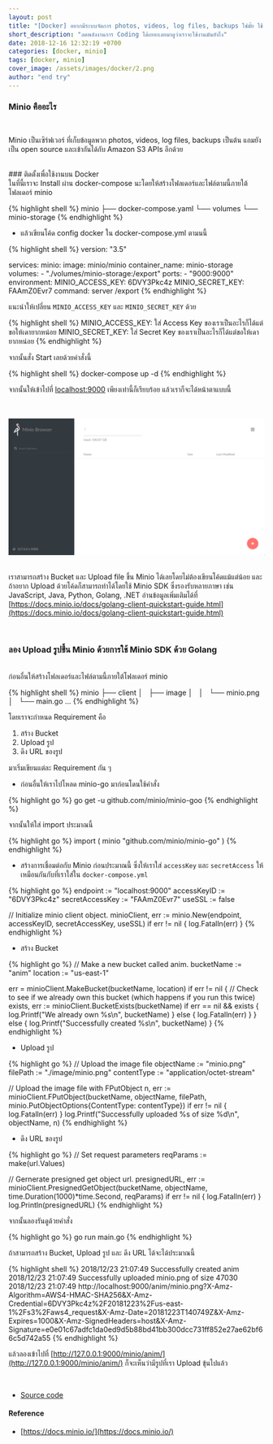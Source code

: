 ```yaml
---
layout: post
title: "[Docker] อยากมีระบบจัดการ photos, videos, log files, backups ใช่มั้ย ใช้ Minio สิรอไร"
short_description: "ลดพลังงานการ Coding ได้เยอะเลยมาดูว่าเราจะใช้งานมันยังไง"
date: 2018-12-16 12:32:19 +0700
categories: [docker, minio]
tags: [docker, minio]
cover_image: /assets/images/docker/2.png
author: "end try"
---
```


### Minio คืออะไร

<br>

Minio เป็นเซิร์ฟเวอร์ ที่เก็บข้อมูลพวก photos, videos, log files, backups เป็นต้น แถมยังเป็น open source และเข้ากันได้กับ Amazon S3 APIs อีกด้วย

<br>
### ติดตั้งเพื่อใช้งานบน Docker

<br>
ในที่นี้เราจะ Install ผ่าน docker-compose นะโดยให้สร้างโฟลเดอร์และไฟล์ตามนี้ภายใต้โฟลเดอร์ minio

{% highlight shell %}
minio
├── docker-compose.yaml
└── volumes
    └── minio-storage
{% endhighlight %}

- แล้วเขียนโค้ด config docker ใน docker-compose.yml ตามนนี้

{% highlight shell %}
version: "3.5"

services:
  minio:
    image: minio/minio
    container_name: minio-storage
    volumes:
      - "./volumes/minio-storage:/export"
    ports:
      - "9000:9000"
    environment:
      MINIO_ACCESS_KEY: 6DVY3Pkc4z
      MINIO_SECRET_KEY: FAAmZ0Evr7
    command: server /export
{% endhighlight %}

แนะนำให้เปลี่ยน `MINIO_ACCESS_KEY` และ `MINIO_SECRET_KEY` ด้วย

{% highlight shell %}
MINIO_ACCESS_KEY: ใส่ Access Key ของเราเป็นอะไรก็ได้แต่ขอให้เดายากหน่อย
MINIO_SECRET_KEY: ใส่ Secret Key ของเราเป็นอะไรก็ได้แต่ขอให้เดายากหน่อย
{% endhighlight %}

จากนั้นสั่ง Start เลยด้วยคำสั่งนี้

{% highlight shell %}
docker-compose up -d
{% endhighlight %}

จากนั้นให้เข้าไปที่ [localhost:9000](http://localhost:9000) เพียงเท่านี้ก็เรียบร้อย แล้วเราก็จะได้หน้าตาแบบนี้

<br>
<br>

<img src="/assets/images/docker/2-1.png"/>

<br>
<br>

เราสามารถสร้าง Bucket และ Upload file ขึ้น Minio ได้เลยโดยไม่ต้องเขียนโค้ดแม้แต่น้อย และถ้าอยาก Upload ด้วยโค้ดก็สามารถทำได้โดยใช้ Minio SDK ซึ่งรองรับหลายภาษา เช่น JavaScript, Java, Python, Golang, .NET อ่านข้อมูลเพิ่มเติมได้ที่ [https://docs.minio.io/docs/golang-client-quickstart-guide.html](https://docs.minio.io/docs/golang-client-quickstart-guide.html)

<br>

### ลอง Upload รูปขึ้น Minio ด้วยการใช้ Minio SDK ด้วย Golang

<br>
ก่อนอื่นให้สร้างโฟลเดอร์และไฟล์ตามนี้ภายใต้โฟลเดอร์ minio

{% highlight shell %}
minio
├── client
│   ├── image
│   │   └── minio.png
│   └── main.go
...
{% endhighlight %}

โดยเราจะกำหนด Requirement คือ <br>

1. สร้าง Bucket
2. Upload รูป
3. ดึง URL ของรูป

มาเริ่มเขียนแต่ละ Requirement กัน ๆ

- ก่อนอื่นให้เราไปโหลด minio-go มาก่อนโดนใช้คำสั่ง

{% highlight go %}
go get -u github.com/minio/minio-goo
{% endhighlight %}

จากนั้นให้ใส่ import ประมาณนี้

{% highlight go %}
import (
minio "github.com/minio/minio-go"
)
{% endhighlight %}

- สร้างการเชื่อมต่อกับ Minio ก่อนประมาณนี้ ซึ่งให้เราใส่ `accessKey` และ `secretAccess` ให้เหมือนกันกับที่เราใส่ใน `docker-compose.yml`

{% highlight go %}
endpoint := "localhost:9000"
accessKeyID := "6DVY3Pkc4z"
secretAccessKey := "FAAmZ0Evr7"
useSSL := false

// Initialize minio client object.
minioClient, err := minio.New(endpoint, accessKeyID, secretAccessKey, useSSL)
if err != nil {
log.Fatalln(err)
}
{% endhighlight %}

- สร้าง Bucket

{% highlight go %}
// Make a new bucket called anim.
bucketName := "anim"
location := "us-east-1"

err = minioClient.MakeBucket(bucketName, location)
if err != nil {
// Check to see if we already own this bucket (which happens if you run this twice)
exists, err := minioClient.BucketExists(bucketName)
if err == nil && exists {
log.Printf("We already own %s\n", bucketName)
} else {
log.Fatalln(err)
}
} else {
log.Printf("Successfully created %s\n", bucketName)
}
{% endhighlight %}

- Upload รูป

{% highlight go %}
// Upload the image file
objectName := "minio.png"
filePath := "./image/minio.png"
contentType := "application/octet-stream"

// Upload the image file with FPutObject
n, err := minioClient.FPutObject(bucketName, objectName, filePath, minio.PutObjectOptions{ContentType: contentType})
if err != nil {
log.Fatalln(err)
}
log.Printf("Successfully uploaded %s of size %d\n", objectName, n)
{% endhighlight %}

- ดึง URL ของรูป

{% highlight go %}
// Set request parameters
reqParams := make(url.Values)

// Gernerate presigned get object url.
presignedURL, err := minioClient.PresignedGetObject(bucketName, objectName, time.Duration(1000)\*time.Second, reqParams)
if err != nil {
log.Fatalln(err)
}
log.Println(presignedURL)
{% endhighlight %}

จากนั้นลองรันดูด้วยคำสั่ง

{% highlight go %}
go run main.go
{% endhighlight %}

ถ้าสามารถสร้าง Bucket, Upload รูป และ ดึง URL ได้จะได้ประมาณนี้

{% highlight shell %}
2018/12/23 21:07:49 Successfully created anim
2018/12/23 21:07:49 Successfully uploaded minio.png of size 47030
2018/12/23 21:07:49 http://localhost:9000/anim/minio.png?X-Amz-Algorithm=AWS4-HMAC-SHA256&X-Amz-Credential=6DVY3Pkc4z%2F20181223%2Fus-east-1%2Fs3%2Faws4_request&X-Amz-Date=20181223T140749Z&X-Amz-Expires=1000&X-Amz-SignedHeaders=host&X-Amz-Signature=e0e01c67adfc1da0ed9d5b88bd41bb300dcc731ff852e27ae62bf66c5d742a55
{% endhighlight %}

แล้วลองเข้าไปที่ [http://127.0.0.1:9000/minio/anim/](http://127.0.0.1:9000/minio/anim/) ก็จะเห็นว่ามีรูปที่เรา Upload ขุ้นไปแล้ว

<br>

- [Source code](https://raboninco.com/XBgy)

#### Reference

- [https://docs.minio.io/](https://docs.minio.io/)

<br>
